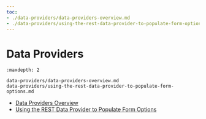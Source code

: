 ```yaml
---
toc:
- ./data-providers/data-providers-overview.md
- ./data-providers/using-the-rest-data-provider-to-populate-form-options.md
---
```

# Data Providers

```{toctree}
:maxdepth: 2

data-providers/data-providers-overview.md
data-providers/using-the-rest-data-provider-to-populate-form-options.md
```

- [Data Providers Overview](./data-providers/data-providers-overview.md)
- [Using the REST Data Provider to Populate Form Options](./data-providers/using-the-rest-data-provider-to-populate-form-options.md)
